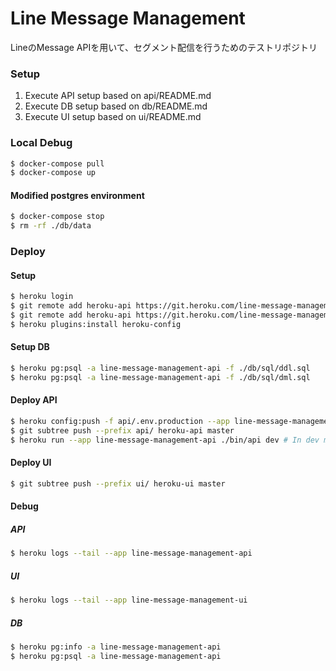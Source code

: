 # Line Message Management
LineのMessage APIを用いて、セグメント配信を行うためのテストリポジトリ

### Setup
1. Execute API setup based on api/README.md
2. Execute DB setup based on db/README.md
3. Execute UI setup based on ui/README.md

### Local Debug
```bash
$ docker-compose pull
$ docker-compose up
```

#### Modified postgres environment
```bash
$ docker-compose stop
$ rm -rf ./db/data
```

### Deploy

#### Setup
```bash
$ heroku login
$ git remote add heroku-api https://git.heroku.com/line-message-management-api.git
$ git remote add heroku-api https://git.heroku.com/line-message-management-ui.git
$ heroku plugins:install heroku-config
```

#### Setup DB
```bash
$ heroku pg:psql -a line-message-management-api -f ./db/sql/ddl.sql
$ heroku pg:psql -a line-message-management-api -f ./db/sql/dml.sql
```

#### Deploy API
```bash
$ heroku config:push -f api/.env.production --app line-message-management-api -o # If modified .env file
$ git subtree push --prefix api/ heroku-api master
$ heroku run --app line-message-management-api ./bin/api dev # In dev mode
```

#### Deploy UI
```bash
$ git subtree push --prefix ui/ heroku-ui master
```

#### Debug
##### API
```bash
$ heroku logs --tail --app line-message-management-api
```

##### UI
```bash
$ heroku logs --tail --app line-message-management-ui
```

##### DB
```bash
$ heroku pg:info -a line-message-management-api
$ heroku pg:psql -a line-message-management-api
```
